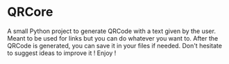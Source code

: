 # QRCore
A small Python project to generate QRCode with a text given by the user. Meant to be used for links but you can do whatever you want to. After the QRCode is generated, you can save it in your files if needed. Don't hesitate to suggest ideas to improve it ! Enjoy !
